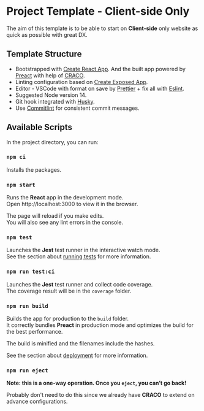 # Project Template - Client-side Only

The aim of this template is to be able to start on **Client-side** only website as quick as possible with great DX.

## Template Structure

- Bootstrapped with [Create React App](https://github.com/facebook/create-react-app). And the built app powered by [Preact](https://preactjs.com/) with help of [CRACO](https://github.com/gsoft-inc/craco).
- Linting configuration based on [Create Exposed App](https://github.com/iamturns/create-exposed-app).
- Editor - VSCode with format on save by [Prettier](https://prettier.io/) + fix all with [Eslint](https://eslint.org/).
- Suggested Node version 14.
- Git hook integrated with [Husky](https://typicode.github.io/husky).
- Use [Commitlint](https://commitlint.js.org/) for consistent commit messages.

## Available Scripts

In the project directory, you can run:

### `npm ci`

Installs the packages.

### `npm start`

Runs the **React** app in the development mode.\
Open http://localhost:3000 to view it in the browser.

The page will reload if you make edits.\
You will also see any lint errors in the console.

### `npm test`

Launches the **Jest** test runner in the interactive watch mode.\
See the section about [running tests](https://facebook.github.io/create-react-app/docs/running-tests) for more information.

### `npm run test:ci`

Launches the **Jest** test runner and collect code coverage.\
The coverage result will be in the `coverage` folder.

### `npm run build`

Builds the app for production to the `build` folder.\
It correctly bundles **Preact** in production mode and optimizes the build for the best performance.

The build is minified and the filenames include the hashes.

See the section about [deployment](https://facebook.github.io/create-react-app/docs/deployment) for more information.

### `npm run eject`

**Note: this is a one-way operation. Once you `eject`, you can’t go back!**

Probably don't need to do this since we already have **CRACO** to extend on advance configurations.
